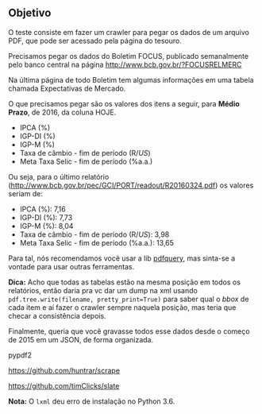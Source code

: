 ## Objetivo

O teste consiste em fazer um crawler para pegar os dados de um arquivo PDF, que pode ser acessado pela página do tesouro.

Precisamos pegar os dados do Boletim FOCUS, publicado semanalmente pelo banco central na página http://www.bcb.gov.br/?FOCUSRELMERC

Na última página de todo Boletim tem algumas informações em uma tabela chamada Expectativas de Mercado.

O que precisamos pegar são os valores dos itens a seguir, para **Médio Prazo**, de 2016, da coluna HOJE.

* IPCA (%)
* IGP-DI (%) 
* IGP-M (%)
* Taxa de câmbio - fim de período (R$/US$)
* Meta Taxa Selic - fim de período (%a.a.)

Ou seja, para o último relatório (http://www.bcb.gov.br/pec/GCI/PORT/readout/R20160324.pdf) os valores seriam de:

* IPCA (%): 7,16
* IGP-DI (%): 7,73
* IGP-M (%): 8,04
* Taxa de câmbio - fim de período (R$/US$): 3,98
* Meta Taxa Selic - fim de período (%a.a.): 13,65

Para tal, nós recomendamos você usar a lib [pdfquery](https://pypi.python.org/pypi/pdfquery/0.2.2#finding-what-you-want), mas sinta-se a vontade para usar outras ferramentas.

**Dica:** Acho que todas as tabelas estão na mesma posição em todos os relatórios, então daria pra vc dar um dump na xml usando `pdf.tree.write(filename, pretty_print=True)` para saber qual o *bbox* de cada item e aí fazer o crawler sempre naquela posição, mas teria que checar a consistência depois.

Finalmente, queria que você gravasse todos esse dados desde o começo de 2015 em um JSON, de forma organizada.

pypdf2

https://github.com/huntrar/scrape

https://github.com/timClicks/slate

**Nota:** O `lxml` deu erro de instalação no Python 3.6.
